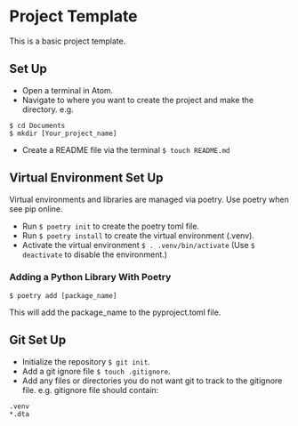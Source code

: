 # Project Template

This is a basic project template.

## Set Up

- Open a terminal in Atom.
- Navigate to where you want to create the project and make the directory. e.g.

```
$ cd Documents
$ mkdir [Your_project_name]
```

- Create a README file via the terminal `$ touch README.md`

## Virtual Environment Set Up

Virtual environments and libraries are managed via poetry. Use poetry when see pip online.

- Run `$ poetry init` to create the poetry toml file.
- Run `$ poetry install` to create the virtual environment (.venv).
- Activate the virtual environment `$ . .venv/bin/activate` (Use `$ deactivate` to disable the environment.)

### Adding a Python Library With Poetry

```
$ poetry add [package_name]
```

This will add the package_name to the pyproject.toml file.

## Git Set Up

- Initialize the repository `$ git init`.
- Add a git ignore file `$ touch .gitignore`.
- Add any files or directories you do not want git to track to the gitignore file.
e.g. gitignore file should contain:

```
.venv
*.dta
```
